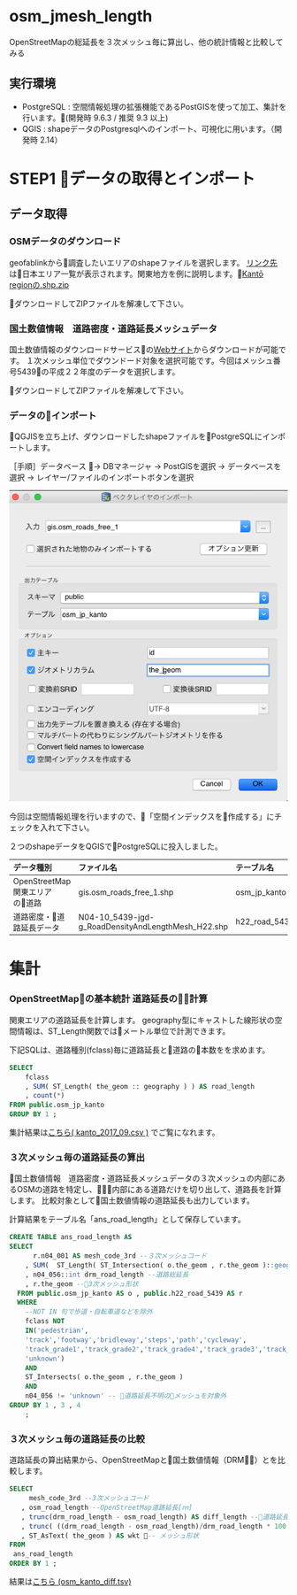 # osm_jmesh_length
OpenStreetMapの総延長を３次メッシュ毎に算出し、他の統計情報と比較してみる

## 実行環境
- PostgreSQL : 空間情報処理の拡張機能であるPostGISを使って加工、集計を行います。(開発時 9.6.3 / 推奨 9.3 以上)
- QGIS : shapeデータのPostgresqlへのインポート、可視化に用います。（開発時 2.14）

# STEP1 データの取得とインポート

## データ取得
### OSMデータのダウンロード
geofablinkから調査したいエリアのshapeファイルを選択します。
[リンク先](http://download.geofabrik.de/asia/japan.html)は日本エリア一覧が表示されます。関東地方を例に説明します。[Kantō regionの.shp.zip]([http://download.geofabrik.de/asia/japan/kanto-latest-free.shp.zip])

ダウンロードしてZIPファイルを解凍して下さい。

### 国土数値情報　道路密度・道路延長メッシュデータ

国土数値情報のダウンロードサービスの[Webサイト](http://nlftp.mlit.go.jp/ksj/gml/datalist/KsjTmplt-N04.html)からダウンロードが可能です。
１次メッシュ単位でダウンドード対象を選択可能です。今回はメッシュ番号5439の平成２２年度のデータを選択します。

ダウンロードしてZIPファイルを解凍して下さい。

### データのインポート

QGJISを立ち上げ、ダウンロードしたshapeファイルをPostgreSQLにインポートします。

［手順］データベース → DBマネージャ → PostGISを選択 → データベースを選択 → レイヤー/ファイルのインポートボタンを選択 

![Qiita](./img/qgis1.png "Qiita")

今回は空間情報処理を行いますので、「空間インデックスを作成する」にチェックを入れて下さい。

２つのshapeデータをQGISでPostgreSQLに投入しました。

|データ種別|ファイル名|テーブル名|
|:-----------|:------------|:------------|
|OpenStreetMap関東エリアの道路|gis.osm_roads_free_1.shp|osm_jp_kanto|
|道路密度・道路延長データ|N04-10_5439-jgd-g_RoadDensityAndLengthMesh_H22.shp|h22_road_5439|

# 集計
### OpenStreetMapの基本統計 道路延長の計算

関東エリアの道路延長を計算します。
geography型にキャストした線形状の空間情報は、ST_Length関数ではメートル単位で計測できます。

下記SQLは、道路種別(fclass)毎に道路延長と道路の本数をを求めます。

```sql:osm_jmesh_length.sql
SELECT
	fclass
	, SUM( ST_Length( the_geom :: geography ) ) AS road_length 
	, count(*)
FROM public.osm_jp_kanto
GROUP BY 1 ;
```

集計結果は[こちら( kanto_2017_09.csv )](kanto_2017_09.csv) でご覧になれます。

### ３次メッシュ毎の道路延長の算出

国土数値情報　道路密度・道路延長メッシュデータの３次メッシュの内部にあるOSMの道路を特定し、内部にある道路だけを切り出して、道路長を計算します。
比較対象として国土数値情報の道路延長も出力しています。

計算結果をテーブル名「ans_road_length」として保存しています。

```sql:sum_road_class_length.sql
CREATE TABLE ans_road_length AS 
SELECT
	  r.n04_001 AS mesh_code_3rd --３次メッシュコード 
	, SUM(  ST_Length( ST_Intersection( o.the_geom , r.the_geom )::geography ) ) AS osm_road_length --OSMの道路延長 
	, n04_056::int drm_road_length --道路総延長
	, r.the_geom --3次メッシュ形状
  FROM public.osm_jp_kanto AS o , public.h22_road_5439 AS r
  WHERE 
    --NOT IN 句で歩道・自転車道などを除外  
    fclass NOT
	IN('pedestrian',
	'track','footway','bridleway','steps','path','cycleway',
	'track_grade1','track_grade2','track_grade4','track_grade3','track_grade5',
	'unknown')
	AND
	ST_Intersects( o.the_geom , r.the_geom )
	AND
	n04_056 != 'unknown' -- 道路延長不明のメッシュを対象外
GROUP BY 1 , 3 , 4
	;
```

### ３次メッシュ毎の道路延長の比較

道路延長の算出結果から、OpenStreetMapと国土数値情報（DRM）とを比較します。

```sql:diff_road_class_length.sql
SELECT 
     mesh_code_3rd --3次メッシュコード
   , osm_road_length --OpenStreetMap道路延長[ｍ]
   , trunc(drm_road_length - osm_road_length) AS diff_length --道路延長差分[ｍ]（ drm - osm )
   , trunc( ((drm_road_length - osm_road_length)/drm_road_length * 100 ) :: numeric ,2) AS diff_percentage -- 道路延長比率[%] ( drm - osm )/drm * 100  
   , ST_AsText( the_geom ) AS wkt -- メッシュ形状
FROM
 ans_road_length
ORDER BY 1 ;
```
結果は[こちら (osm_kanto_diff.tsv) ](osm_kanto_diff.tsv)